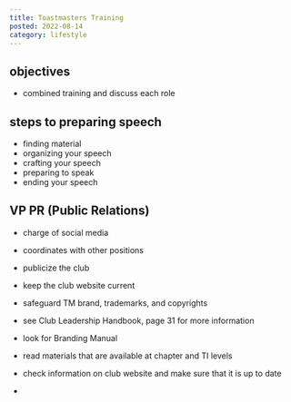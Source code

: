 ```yaml
---
title: Toastmasters Training
posted: 2022-08-14
category: lifestyle
---
```


## objectives

* combined training and discuss each role

## steps to preparing speech

* finding material 
* organizing your speech
* crafting your speech 
* preparing to speak
* ending your speech

## VP PR (Public Relations)

* charge of social media 
* coordinates with other positions 

* publicize the club 
* keep the club website current 
* safeguard TM brand, trademarks, and copyrights
* see Club Leadership Handbook, page 31 for more information
* look for Branding Manual

* read materials that are available at chapter and TI levels
* check information on club website and make sure that it is up to date
* 
